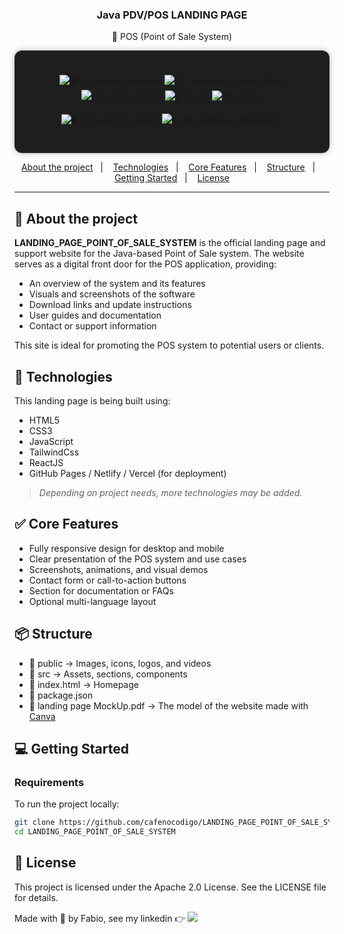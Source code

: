 <h3 align="center">
  Java PDV/POS LANDING PAGE
</h3>

<p align="center">🛒 POS (Point of Sale System)</p>

<div align="center" style="background-color:#1e1e1e; padding: 25px; border-radius: 12px; box-shadow: 0 0 10px rgba(0,0,0,0.3);">

  <p>
    <img alt="🖥️ Linguagem principal" src="https://img.shields.io/github/languages/top/cafenocodigo/LANDING_PAGE_POINT_OF_SALE_SYSTEM?style=for-the-badge&color=orange">
    <img alt="📦 Tamanho do repositório" src="https://img.shields.io/github/repo-size/cafenocodigo/LANDING_PAGE_POINT_OF_SALE_SYSTEM?style=for-the-badge&color=blue">
    <a href="https://github.com/cafenocodigo/LANDING_PAGE_POINT_OF_SALE_SYSTEM/commits/master">
      <img alt="🕒 Último commit" src="https://img.shields.io/github/last-commit/cafenocodigo/LANDING_PAGE_POINT_OF_SALE_SYSTEM?style=for-the-badge&color=brightgreen">
    </a>
    <a href="https://github.com/cafenocodigo/LANDING_PAGE_POINT_OF_SALE_SYSTEM/issues">
      <img alt="🐞 Issues" src="https://img.shields.io/github/issues/cafenocodigo/LANDING_PAGE_POINT_OF_SALE_SYSTEM?style=for-the-badge&color=yellow">
    </a>
    <a href="https://github.com/cafenocodigo/LANDING_PAGE_POINT_OF_SALE_SYSTEM/blob/master/LICENSE">
      <img alt="📝 Licença" src="https://img.shields.io/github/license/cafenocodigo/LANDING_PAGE_POINT_OF_SALE_SYSTEM?style=for-the-badge&color=green">
    </a>
  </p>

  <p>
    <img alt="🧪 Linguagens usadas" src="https://img.shields.io/github/languages/count/cafenocodigo/LANDING_PAGE_POINT_OF_SALE_SYSTEM?style=for-the-badge&color=purple">
    <a href="https://github.com/cafenocodigo/LANDING_PAGE_POINT_OF_SALE_SYSTEM/search?l=">
      <img alt="📊 Ver todas as linguagens" src="https://img.shields.io/badge/📊_Ver_todas_as_linguagens-GitHub-gray?style=for-the-badge">
    </a>
  </p>

</div>



<p align="center">
  <a href="#-about-the-project">About the project</a>&nbsp;&nbsp;&nbsp;|&nbsp;&nbsp;&nbsp;
  <a href="#-technologies">Technologies</a>&nbsp;&nbsp;&nbsp;|&nbsp;&nbsp;&nbsp;
  <a href="#-core-features">Core Features</a>&nbsp;&nbsp;&nbsp;|&nbsp;&nbsp;&nbsp;
  <a href="#-structure">Structure</a>&nbsp;&nbsp;&nbsp;|&nbsp;&nbsp;&nbsp;
  <a href="#-getting-started">Getting Started</a>&nbsp;&nbsp;&nbsp;|&nbsp;&nbsp;&nbsp;
  <a href="#-license">License</a>
</p>

---

## 🧭 About the project

**LANDING_PAGE_POINT_OF_SALE_SYSTEM** is the official landing page and support website for the Java-based Point of Sale system. The website serves as a digital front door for the POS application, providing:

- An overview of the system and its features  
- Visuals and screenshots of the software  
- Download links and update instructions  
- User guides and documentation  
- Contact or support information  

This site is ideal for promoting the POS system to potential users or clients.

## 🚀 Technologies

This landing page is being built using:

- HTML5  
- CSS3  
- JavaScript  
- TailwindCss
- ReactJS
- GitHub Pages / Netlify / Vercel (for deployment)  

> *Depending on project needs, more technologies may be added.*

## ✅ Core Features

- Fully responsive design for desktop and mobile  
- Clear presentation of the POS system and use cases  
- Screenshots, animations, and visual demos  
- Contact form or call-to-action buttons  
- Section for documentation or FAQs  
- Optional multi-language layout  

## 📦 Structure

- 📁 public → Images, icons, logos, and videos
- 📁 src → Assets, sections, components
- 📄 index.html → Homepage
- 📄 package.json
- 📄 landing page MockUp.pdf → The model of the website made with <a href="canva.com" target="_blank" alt="Canva design">Canva</a>
## 💻 Getting Started

### Requirements

To run the project locally:

```bash
git clone https://github.com/cafenocodigo/LANDING_PAGE_POINT_OF_SALE_SYSTEM.git
cd LANDING_PAGE_POINT_OF_SALE_SYSTEM
``` 

## 📝 License
This project is licensed under the Apache 2.0 License. See the LICENSE file for details.

Made with 💜 by Fabio, see my linkedin 👉 <a href="https://www.linkedin.com/in/fabiao-chirindza-mainato/" target="_blank">
    <img src="https://img.shields.io/badge/-LinkedIn-%230077B5?style=for-the-badge&logo=linkedin&logoColor=white" target="_blank">
  </a>
